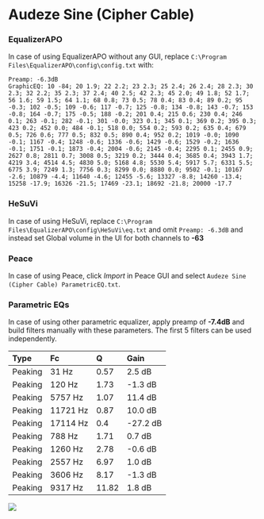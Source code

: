 # Audeze Sine (Cipher Cable)

### EqualizerAPO
In case of using EqualizerAPO without any GUI, replace `C:\Program Files\EqualizerAPO\config\config.txt`
with:
```
Preamp: -6.3dB
GraphicEQ: 10 -84; 20 1.9; 22 2.2; 23 2.3; 25 2.4; 26 2.4; 28 2.3; 30 2.3; 32 2.2; 35 2.3; 37 2.4; 40 2.5; 42 2.3; 45 2.0; 49 1.8; 52 1.7; 56 1.6; 59 1.5; 64 1.1; 68 0.8; 73 0.5; 78 0.4; 83 0.4; 89 0.2; 95 -0.3; 102 -0.5; 109 -0.6; 117 -0.7; 125 -0.8; 134 -0.8; 143 -0.7; 153 -0.8; 164 -0.7; 175 -0.5; 188 -0.2; 201 0.4; 215 0.6; 230 0.4; 246 0.1; 263 -0.1; 282 -0.1; 301 -0.0; 323 0.1; 345 0.1; 369 0.2; 395 0.3; 423 0.2; 452 0.0; 484 -0.1; 518 0.0; 554 0.2; 593 0.2; 635 0.4; 679 0.5; 726 0.6; 777 0.5; 832 0.5; 890 0.4; 952 0.2; 1019 -0.0; 1090 -0.1; 1167 -0.4; 1248 -0.6; 1336 -0.6; 1429 -0.6; 1529 -0.2; 1636 -0.1; 1751 -0.1; 1873 -0.4; 2004 -0.6; 2145 -0.4; 2295 0.1; 2455 0.9; 2627 0.8; 2811 0.7; 3008 0.5; 3219 0.2; 3444 0.4; 3685 0.4; 3943 1.7; 4219 3.4; 4514 4.5; 4830 5.0; 5168 4.8; 5530 5.4; 5917 5.7; 6331 5.5; 6775 3.9; 7249 1.3; 7756 0.3; 8299 0.0; 8880 0.0; 9502 -0.1; 10167 -2.6; 10879 -4.4; 11640 -4.6; 12455 -5.6; 13327 -8.8; 14260 -13.4; 15258 -17.9; 16326 -21.5; 17469 -23.1; 18692 -21.8; 20000 -17.7
```

### HeSuVi
In case of using HeSuVi, replace `C:\Program Files\EqualizerAPO\config\HeSuVi\eq.txt` and omit `Preamp:
-6.3dB` and instead set Global volume in the UI for both channels to **-63**

### Peace
In case of using Peace, click *Import* in Peace GUI and select `Audeze Sine (Cipher Cable) ParametricEQ.txt`.

### Parametric EQs
In case of using other parametric equalizer, apply preamp of **-7.4dB** and build filters manually with
these parameters. The first 5 filters can be used independently.

| Type    | Fc       |     Q | Gain     |
|:--------|:---------|:------|:---------|
| Peaking | 31 Hz    |  0.57 | 2.5 dB   |
| Peaking | 120 Hz   |  1.73 | -1.3 dB  |
| Peaking | 5757 Hz  |  1.07 | 11.4 dB  |
| Peaking | 11721 Hz |  0.87 | 10.0 dB  |
| Peaking | 17114 Hz |  0.4  | -27.2 dB |
| Peaking | 788 Hz   |  1.71 | 0.7 dB   |
| Peaking | 1260 Hz  |  2.78 | -0.6 dB  |
| Peaking | 2557 Hz  |  6.97 | 1.0 dB   |
| Peaking | 3606 Hz  |  8.17 | -1.3 dB  |
| Peaking | 9317 Hz  | 11.82 | 1.8 dB   |

![](https://raw.githubusercontent.com/jaakkopasanen/AutoEq/master/results/oratory1990/harman_in-ear_2017-1/Audeze%20Sine%20(Cipher%20Cable)/Audeze%20Sine%20(Cipher%20Cable).png)